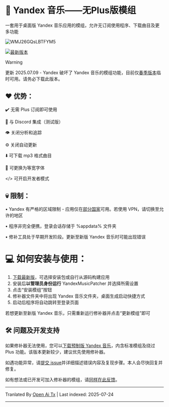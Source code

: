 
  
# 🎵 Yandex 音乐——无Plus版模组

一套用于桌面版 Yandex 音乐应用的模组，允许无订阅使用程序、下载曲目及更多功能

![WMJ26GQsLBTFYM5](https://github.com/user-attachments/assets/7deb631e-c67a-4d68-8a19-1e0fcd374ff1)

[![最新版本](https://img.shields.io/github/downloads/Stephanzion/YandexMusicBetaMod/total?style=flat&label=%E4%B8%8B%E8%BD%BD)](https://github.com/Stephanzion/YandexMusicBetaMod/raw/refs/heads/master/Portable/YandexMusic.7z)

> [!WARNING]
> 更新 2025.07.09 - Yandex 破坏了 Yandex 音乐的模组功能，目前仅[春季版本](https://github.com/Stephanzion/YandexMusicBetaMod/raw/refs/heads/master/Portable/YandexMusic.7z)临时可用。请务必下载此版本。


## ❤️ 优势：
✔️ 无需 Plus 订阅即可使用

💜 与 Discord 集成（测试版）

👁️ 关闭分析和追踪

⚙️ 关闭自动更新

⬇️ 可下载 mp3 格式曲目

📃 可更换为等宽字体

</> 可开启开发者模式


## 💀 限制：
• Yandex 有严格的区域限制 - 应用仅在[部分国家](https://yandex.ru/support/music/ru/access.html)可用。若使用 VPN，请切换至允许的地区

• 程序非完全便携，登录会话存储于 %appdata% 文件夹

• 修补工具处于早期开发阶段。更新至新版 Yandex 音乐时可能出现错误

# 💻 如何安装与使用：

1. [下载最新版](https://github.com/Stephanzion/YandexMusicBetaMod/releases/latest)，可选择安装包或自行从源码构建应用
2. 安装后**以管理员身份运行** YandexMusicPatcher 并选择所需设置
3. 点击“安装模组”按钮
4. 修补器文件夹中将出现 Yandex 音乐文件夹，桌面生成启动快捷方式
5. 启动后程序将自动跳转至登录页面

若想更新至新版 Yandex 音乐，只需重新运行修补器并点击“更新模组”即可


## 🛠 问题及开发支持

如果修补器无法使用，您可以[下载预制版 Yandex 音乐](https://github.com/Stephanzion/YandexMusicBetaMod/raw/refs/heads/master/Portable/YandexMusic.7z)，内含标准模组及绕过 Plus 功能。该版本更新较少，建议优先使用修补器。

如遇功能异常，请[提交 issue](https://github.com/Stephanzion/YandexMusicBetaMod/issues/new)并详细描述错误内容及复现步骤。本人会尽快回复并修复。

如有想法或已开发可加入修补器的模组，请[同样在此反馈](https://github.com/Stephanzion/YandexMusicBetaMod/issues/new)。




---

Tranlated By [Open Ai Tx](https://github.com/OpenAiTx/OpenAiTx) | Last indexed: 2025-07-24

---